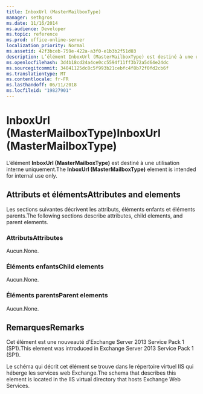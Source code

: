 ```yaml
---
title: InboxUrl (MasterMailboxType)
manager: sethgros
ms.date: 11/16/2014
ms.audience: Developer
ms.topic: reference
ms.prod: office-online-server
localization_priority: Normal
ms.assetid: 42f3bceb-759e-422a-a3f0-e1b3b2f51d03
description: L’élément InboxUrl (MasterMailboxType) est destiné à une utilisation interne uniquement.
ms.openlocfilehash: 3d4b18cd24a4ce0cc5594f11ff3b72a5d64e24dc
ms.sourcegitcommit: 34041125dc8c5f993b21cebfc4f8b72f0fd2cb6f
ms.translationtype: MT
ms.contentlocale: fr-FR
ms.lasthandoff: 06/11/2018
ms.locfileid: "19827901"
---
```

# <a name="inboxurl-mastermailboxtype"></a><span data-ttu-id="909ff-103">InboxUrl (MasterMailboxType)</span><span class="sxs-lookup"><span data-stu-id="909ff-103">InboxUrl (MasterMailboxType)</span></span>

<span data-ttu-id="909ff-104">L’élément **InboxUrl (MasterMailboxType)** est destiné à une utilisation interne uniquement.</span><span class="sxs-lookup"><span data-stu-id="909ff-104">The **InboxUrl (MasterMailboxType)** element is intended for internal use only.</span></span> 

## <a name="attributes-and-elements"></a><span data-ttu-id="909ff-105">Attributs et éléments</span><span class="sxs-lookup"><span data-stu-id="909ff-105">Attributes and elements</span></span>

<span data-ttu-id="909ff-106">Les sections suivantes décrivent les attributs, éléments enfants et éléments parents.</span><span class="sxs-lookup"><span data-stu-id="909ff-106">The following sections describe attributes, child elements, and parent elements.</span></span>
  
### <a name="attributes"></a><span data-ttu-id="909ff-107">Attributs</span><span class="sxs-lookup"><span data-stu-id="909ff-107">Attributes</span></span>

<span data-ttu-id="909ff-108">Aucun.</span><span class="sxs-lookup"><span data-stu-id="909ff-108">None.</span></span>
  
### <a name="child-elements"></a><span data-ttu-id="909ff-109">Éléments enfants</span><span class="sxs-lookup"><span data-stu-id="909ff-109">Child elements</span></span>

<span data-ttu-id="909ff-110">Aucun.</span><span class="sxs-lookup"><span data-stu-id="909ff-110">None.</span></span>
  
### <a name="parent-elements"></a><span data-ttu-id="909ff-111">Éléments parents</span><span class="sxs-lookup"><span data-stu-id="909ff-111">Parent elements</span></span>

<span data-ttu-id="909ff-112">Aucun.</span><span class="sxs-lookup"><span data-stu-id="909ff-112">None.</span></span>
  
## <a name="remarks"></a><span data-ttu-id="909ff-113">Remarques</span><span class="sxs-lookup"><span data-stu-id="909ff-113">Remarks</span></span>

<span data-ttu-id="909ff-114">Cet élément est une nouveauté d'Exchange Server 2013 Service Pack 1 (SP1).</span><span class="sxs-lookup"><span data-stu-id="909ff-114">This element was introduced in Exchange Server 2013 Service Pack 1 (SP1).</span></span>
  
<span data-ttu-id="909ff-115">Le schéma qui décrit cet élément se trouve dans le répertoire virtuel IIS qui héberge les services web Exchange.</span><span class="sxs-lookup"><span data-stu-id="909ff-115">The schema that describes this element is located in the IIS virtual directory that hosts Exchange Web Services.</span></span>
  


